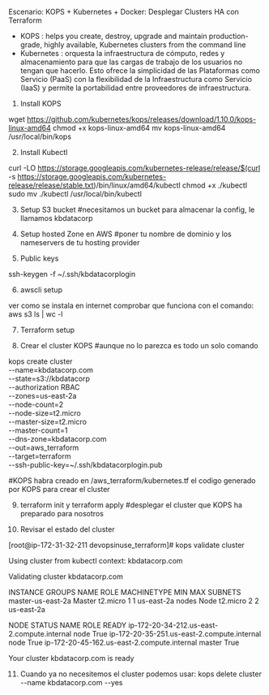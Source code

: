 Escenario: KOPS + Kubernetes + Docker: Desplegar Clusters HA con Terraform

- KOPS : helps you create, destroy, upgrade and maintain production-grade, highly available, Kubernetes clusters from the command line
- Kubernetes : orquesta la infraestructura de cómputo, redes y almacenamiento para que las cargas de trabajo de los usuarios no tengan que hacerlo. Esto ofrece la simplicidad de las Plataformas como Servicio (PaaS) con la flexibilidad de la Infraestructura como Servicio (IaaS) y permite la portabilidad entre proveedores de infraestructura.


1) Install KOPS

  wget https://github.com/kubernetes/kops/releases/download/1.10.0/kops-linux-amd64
  chmod +x kops-linux-amd64
  mv kops-linux-amd64 /usr/local/bin/kops


2) Install Kubectl

  curl -LO https://storage.googleapis.com/kubernetes-release/release/$(curl -s https://storage.googleapis.com/kubernetes-release/release/stable.txt)/bin/linux/amd64/kubectl
  chmod +x ./kubectl
  sudo mv ./kubectl /usr/local/bin/kubectl


3) Setup S3 bucket #necesitamos un bucket para almacenar la config, le llamamos kbdatacorp

4) Setup hosted Zone en AWS #poner tu nombre de dominio y los nameservers de tu hosting provider

5) Public keys

  ssh-keygen -f ~/.ssh/kbdatacorplogin


6) awscli setup

  ver como se instala en internet
  comprobar que funciona con el comando: aws s3 ls | wc -l


7) Terraform setup

8) Crear el cluster KOPS #aunque no lo parezca es todo un solo comando

  kops create cluster \
    --name=kbdatacorp.com \
    --state=s3://kbdatacorp\
    --authorization RBAC \
    --zones=us-east-2a \
    --node-count=2 \
    --node-size=t2.micro \
    --master-size=t2.micro \
    --master-count=1 \
    --dns-zone=kbdatacorp.com \
    --out=aws_terraform \
    --target=terraform \
    --ssh-public-key=~/.ssh/kbdatacorplogin.pub


#KOPS habra creado en /aws_terraform/kubernetes.tf el codigo generado por KOPS para crear el cluster

9) terraform init y terraform apply #desplegar el cluster que KOPS ha preparado para nosotros

10) Revisar el estado del cluster

  [root@ip-172-31-32-211 devopsinuse_terraform]# kops validate cluster

  Using cluster from kubectl context: kbdatacorp.com

  Validating cluster kbdatacorp.com

  INSTANCE GROUPS
  NAME                    ROLE    MACHINETYPE     MIN     MAX     SUBNETS
  master-us-east-2a       Master  t2.micro        1       1       us-east-2a
  nodes                   Node    t2.micro        2       2       us-east-2a

  NODE STATUS
  NAME                                            ROLE    READY
  ip-172-20-34-212.us-east-2.compute.internal     node    True
  ip-172-20-35-251.us-east-2.compute.internal     node    True
  ip-172-20-45-162.us-east-2.compute.internal     master  True


  Your cluster kbdatacorp.com is ready

11) Cuando ya no necesitemos el cluster podemos usar: kops delete cluster --name kbdatacorp.com --yes
